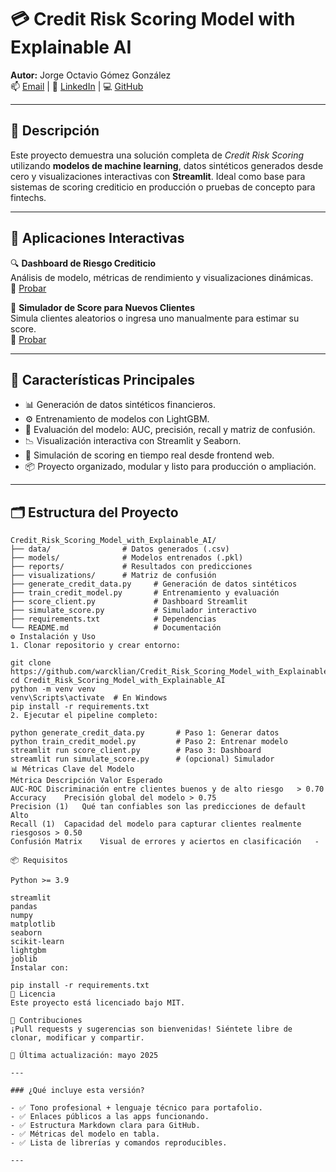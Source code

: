 # 💳 Credit Risk Scoring Model with Explainable AI

**Autor:** Jorge Octavio Gómez González  
📫 [Email](mailto:warcklian696@gmail.com) | 🔗 [LinkedIn](https://www.linkedin.com/in/jorge-octavio-gómez-gonzález-8a0510b4) | 💻 [GitHub](https://github.com/warcklian)

---

## 📌 Descripción

Este proyecto demuestra una solución completa de *Credit Risk Scoring* utilizando **modelos de machine learning**, datos sintéticos generados desde cero y visualizaciones interactivas con **Streamlit**. Ideal como base para sistemas de scoring crediticio en producción o pruebas de concepto para fintechs.

---

## 🚀 Aplicaciones Interactivas

🔍 **Dashboard de Riesgo Crediticio**  
Análisis de modelo, métricas de rendimiento y visualizaciones dinámicas.  
🔗 [Probar](https://creditriskscoringmodelwithexplainableai-jqpautq6kdi4dsvjv6hn6c.streamlit.app/)

🧮 **Simulador de Score para Nuevos Clientes**  
Simula clientes aleatorios o ingresa uno manualmente para estimar su score.  
🔗 [Probar](https://creditriskscoringmodelwithexplainableai-qnptijqfh3gmyveztgdkhq.streamlit.app/)

---

## 🧠 Características Principales

- 📊 Generación de datos sintéticos financieros.
- ⚙️ Entrenamiento de modelos con LightGBM.
- 🧪 Evaluación del modelo: AUC, precisión, recall y matriz de confusión.
- 📉 Visualización interactiva con Streamlit y Seaborn.
- 🧮 Simulación de scoring en tiempo real desde frontend web.
- 📦 Proyecto organizado, modular y listo para producción o ampliación.

---

## 🗂️ Estructura del Proyecto

```plaintext
Credit_Risk_Scoring_Model_with_Explainable_AI/
├── data/                # Datos generados (.csv)
├── models/              # Modelos entrenados (.pkl)
├── reports/             # Resultados con predicciones
├── visualizations/      # Matriz de confusión
├── generate_credit_data.py     # Generación de datos sintéticos
├── train_credit_model.py       # Entrenamiento y evaluación
├── score_client.py             # Dashboard Streamlit
├── simulate_score.py           # Simulador interactivo
├── requirements.txt            # Dependencias
└── README.md                   # Documentación
⚙️ Instalación y Uso
1. Clonar repositorio y crear entorno:

git clone https://github.com/warcklian/Credit_Risk_Scoring_Model_with_Explainable_AI.git
cd Credit_Risk_Scoring_Model_with_Explainable_AI
python -m venv venv
venv\Scripts\activate  # En Windows
pip install -r requirements.txt
2. Ejecutar el pipeline completo:

python generate_credit_data.py       # Paso 1: Generar datos
python train_credit_model.py         # Paso 2: Entrenar modelo
streamlit run score_client.py        # Paso 3: Dashboard
streamlit run simulate_score.py      # (opcional) Simulador
📊 Métricas Clave del Modelo
Métrica	Descripción	Valor Esperado
AUC-ROC	Discriminación entre clientes buenos y de alto riesgo	> 0.70
Accuracy	Precisión global del modelo	> 0.75
Precision (1)	Qué tan confiables son las predicciones de default	Alto
Recall (1)	Capacidad del modelo para capturar clientes realmente riesgosos	> 0.50
Confusión Matrix	Visual de errores y aciertos en clasificación	-

📦 Requisitos

Python >= 3.9

streamlit
pandas
numpy
matplotlib
seaborn
scikit-learn
lightgbm
joblib
Instalar con:

pip install -r requirements.txt
📝 Licencia
Este proyecto está licenciado bajo MIT.

🤝 Contribuciones
¡Pull requests y sugerencias son bienvenidas! Siéntete libre de clonar, modificar y compartir.

📅 Última actualización: mayo 2025

---

### ¿Qué incluye esta versión?

- ✅ Tono profesional + lenguaje técnico para portafolio.
- ✅ Enlaces públicos a las apps funcionando.
- ✅ Estructura Markdown clara para GitHub.
- ✅ Métricas del modelo en tabla.
- ✅ Lista de librerías y comandos reproducibles.

---
